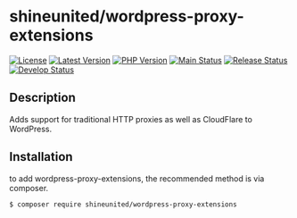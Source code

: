 # shineunited/wordpress-proxy-extensions

[![License](https://img.shields.io/packagist/l/shineunited/wordpress-proxy-extensions)](https://github.com/shineunited/wordpress-proxy-extensions/blob/main/LICENSE)
[![Latest Version](https://img.shields.io/packagist/v/shineunited/wordpress-proxy-extensions?label=latest)](https://packagist.org/packages/shineunited/wordpress-proxy-extensions/)
[![PHP Version](https://img.shields.io/packagist/dependency-v/shineunited/wordpress-proxy-extensions/php?label=php)](https://www.php.net/releases/index.php)
[![Main Status](https://img.shields.io/github/workflow/status/shineunited/wordpress-proxy-extensions/Build/main?label=main)](https://github.com/shineunited/wordpress-proxy-extensions/actions/workflows/build.yml?query=branch%3Amain)
[![Release Status](https://img.shields.io/github/workflow/status/shineunited/wordpress-proxy-extensions/Build/release?label=release)](https://github.com/shineunited/wordpress-proxy-extensions/actions/workflows/build.yml?query=branch%3Arelease)
[![Develop Status](https://img.shields.io/github/workflow/status/shineunited/wordpress-proxy-extensions/Build/develop?label=develop)](https://github.com/shineunited/wordpress-proxy-extensions/actions/workflows/build.yml?query=branch%3Adevelop)

## Description

Adds support for traditional HTTP proxies as well as CloudFlare to WordPress.


## Installation

to add wordpress-proxy-extensions, the recommended method is via composer.
```sh
$ composer require shineunited/wordpress-proxy-extensions
```
